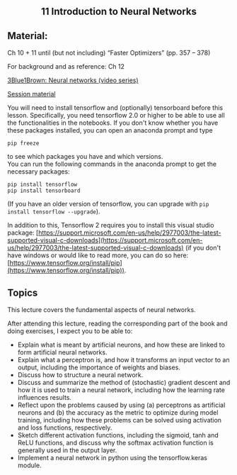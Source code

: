 <h2 align="center">11 Introduction to Neural Networks</h2>

## Material:

Ch 10 + 11 until (but not including) “Faster Optimizers” (pp. 357 – 378)

For background and as reference: Ch 12

[3Blue1Brown: Neural networks (video series)](https://www.youtube.com/playlist?list=PLZHQObOWTQDNU6R1_67000Dx_ZCJB-3pi)

[Session material](#)

You will need to install tensorflow and (optionally) tensorboard before this lesson. Specifically, you need tensorflow 2.0 or higher to be able to use all the functionalities in the notebooks. If you don't know whether you have these packages installed, you can open an anaconda prompt and type

```
pip freeze
```

to see which packages you have and which versions.  
You can run the following commands in the anaconda prompt to get the necessary packages:

```
pip install tensorflow  
pip install tensorboard
```
(If you have an older version of tensorflow, you can upgrade with ```pip install tensorflow --upgrade```).

In addition to this, Tensorflow 2 requires you to install this visual studio package: [https://support.microsoft.com/en-us/help/2977003/the-latest-supported-visual-c-downloads](https://support.microsoft.com/en-us/help/2977003/the-latest-supported-visual-c-downloads) (if you don't have windows or would like to read more, you can do so here: [https://www.tensorflow.org/install/pip](https://www.tensorflow.org/install/pip)).

## Topics
This lecture covers the fundamental aspects of neural networks. 


After attending this lecture, reading the corresponding part of the book and doing exercises, I expect you to be able to:

- Explain what is meant by artificial neurons, and how these are linked to form artificial neural networks.
- Explain what a perceptron is, and how it transforms an input vector to an output, including the importance of weights and biases.
- Discuss how to structure a neural network.
- Discuss and summarize the method of (stochastic) gradient descent and how it is used to train a neural network, including how the learning rate influences results.
- Reflect upon the problems caused by using (a) perceptrons as artificial neurons and (b) the accuracy as the metric to optimize during model training, including how these problems can be solved using activation and loss functions, respectively.
- Sketch different activation functions, including the sigmoid, tanh and ReLU functions, and discuss why the softmax activation function is generally used in the output layer.
- Implement a neural network in python using the tensorflow.keras module.

